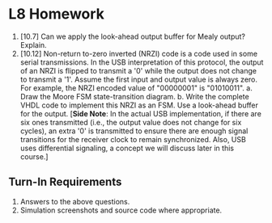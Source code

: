 # L8 Homework

1. [10.7] Can we apply the look-ahead output buffer for Mealy output?  Explain.
2. [10.12] Non-return to-zero inverted (NRZI) code is a code used in some serial transmissions.  In the USB interpretation of this protocol, the output of an NRZI is flipped to transmit a '0' while the output does not change to transmit a '1'.  Assume the first input and output value is always zero.  For example, the NRZI encoded value of "00000001" is "01010011".
  a. Draw the Moore FSM state-transition diagram.
  b. Write the complete VHDL code to implement this NRZI as an FSM.  Use a look-ahead buffer for the output.
[**Side Note**: In the actual USB implementation, if there are six ones transmitted (i.e., the output value does not change for six cycles), an extra '0' is transmitted to ensure there are enough signal transitions for the receiver clock to remain synchronized.  Also, USB uses differential signaling, a concept we will discuss later in this course.]

## Turn-In Requirements

1. Answers to the above questions.
2. Simulation screenshots and source code where appropriate.

